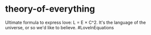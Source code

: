 # theory-of-everything
Ultimate formula to express love: L = E × C^2. It's the language of the universe, or so we'd like to believe. #LoveInEquations
